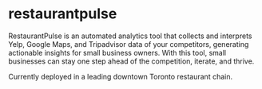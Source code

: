 # restaurantpulse

RestaurantPulse is an automated analytics tool that collects and interprets Yelp, Google Maps, and Tripadvisor data of your competitors,  generating actionable insights for small business owners. With this tool, small businesses can stay one step ahead of the competition, iterate, and thrive.

Currently deployed in a leading downtown Toronto restaurant chain.
